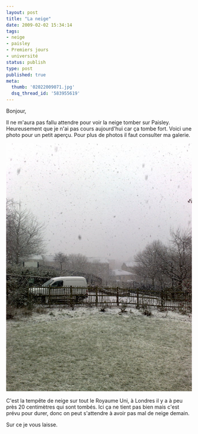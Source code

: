```yaml
---
layout: post
title: "La neige"
date: 2009-02-02 15:34:14
tags:
- neige
- paisley
- Premiers jours
- université
status: publish
type: post
published: true
meta:
  thumb: '02022009071.jpg'
  dsq_thread_id: '583955619'
---
```

Bonjour,

Il ne m'aura pas fallu attendre pour voir la neige tomber sur Paisley. Heureusement que je n'ai pas cours aujourd'hui car ça tombe fort. Voici une photo pour un petit aperçu. Pour plus de photos il faut consulter ma galerie.
<!--break-->
![Vue de ma chambre sous la neige](/images/650x/02022009071.jpg "Paisley sous la neige")

C'est la tempête de neige sur tout le Royaume Uni, à Londres il y a à peu près 20 centimètres qui sont tombés. Ici ça ne tient pas bien mais c'est prévu pour durer, donc on peut s'attendre à avoir pas mal de neige demain.

Sur ce je vous laisse.
